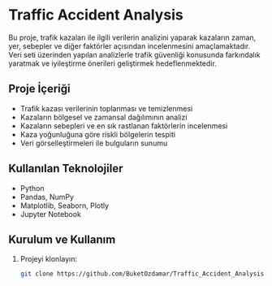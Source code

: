 # Traffic Accident Analysis

Bu proje, trafik kazaları ile ilgili verilerin analizini yaparak kazaların zaman, yer, sebepler ve diğer faktörler açısından incelenmesini amaçlamaktadır. Veri seti üzerinden yapılan analizlerle trafik güvenliği konusunda farkındalık yaratmak ve iyileştirme önerileri geliştirmek hedeflenmektedir.

## Proje İçeriği

- Trafik kazası verilerinin toplanması ve temizlenmesi  
- Kazaların bölgesel ve zamansal dağılımının analizi  
- Kazaların sebepleri ve en sık rastlanan faktörlerin incelenmesi  
- Kaza yoğunluğuna göre riskli bölgelerin tespiti  
- Veri görselleştirmeleri ile bulguların sunumu

## Kullanılan Teknolojiler

- Python  
- Pandas, NumPy  
- Matplotlib, Seaborn, Plotly  
- Jupyter Notebook

## Kurulum ve Kullanım

1. Projeyi klonlayın:  
   ```bash
   git clone https://github.com/BuketOzdamar/Traffic_Accident_Analysis.git
